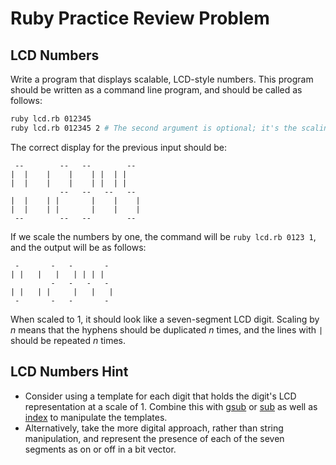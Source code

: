 # Ruby Practice Review Problem

## LCD Numbers

Write a program that displays scalable, LCD-style numbers. This program should be written as a command line program, and should be called as follows:

```bash
ruby lcd.rb 012345
ruby lcd.rb 012345 2 # The second argument is optional; it's the scaling factor (the default should be 2)
```

The correct display for the previous input should be:

```
 --        --   --        -- 
|  |    |    |    | |  | |   
|  |    |    |    | |  | |   
           --   --   --   -- 
|  |    | |       |    |    |
|  |    | |       |    |    |
 --        --   --        -- 
```

If we scale the numbers by one, the command will be `ruby lcd.rb 0123 1`, and the output will be as follows:

```
 -       -   -       - 
| |   |   |   | | | |  
         -   -   -   - 
| |   | |     |   |   |
 -       -   -       - 
```

When scaled to 1, it should look like a seven-segment LCD digit. Scaling by *n* means that the hyphens should be duplicated *n* times, and the lines with `|` should be repeated *n* times.

## LCD Numbers Hint

* Consider using a template for each digit that holds the digit's LCD representation at a scale of 1. Combine this with [gsub][] or [sub][] as well as [index][] to manipulate the templates.
* Alternatively, take the more digital approach, rather than string manipulation, and represent the presence of each of the seven segments as on or off in a bit vector.

<!-- Links -->
[gsub]: http://www.ruby-doc.org/core-2.0/String.html#method-i-gsub
[sub]: http://www.ruby-doc.org/core-2.0/String.html#method-i-sub
[index]: http://www.ruby-doc.org/core-2.0/String.html#method-i-index
